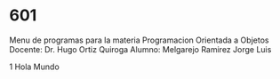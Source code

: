 # 601
 Menu de programas para la materia Programacion Orientada a Objetos
 Docente: Dr. Hugo Ortiz Quiroga
 Alumno: Melgarejo Ramirez Jorge Luis
 
 1 Hola Mundo